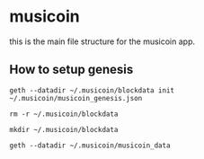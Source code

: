 # musicoin

this is the main file structure for the musicoin app.


## How to setup genesis

`geth --datadir ~/.musicoin/blockdata init ~/.musicoin/musicoin_genesis.json`

`rm -r ~/.musicoin/blockdata`

`mkdir ~/.musicoin/blockdata`

`geth --datadir ~/.musicoin/musicoin_data`

